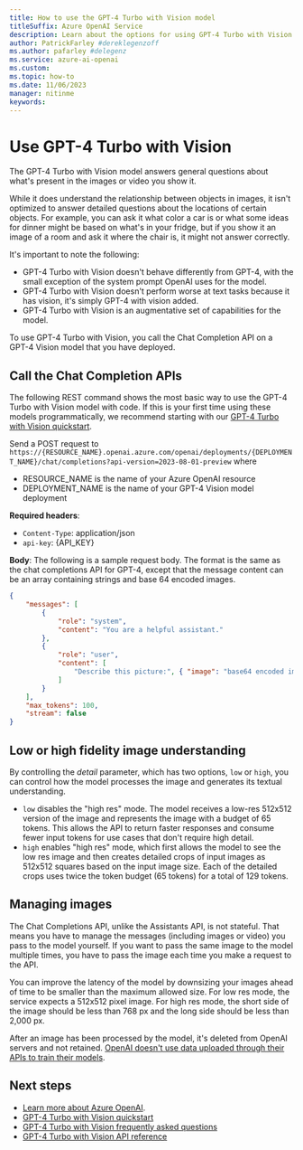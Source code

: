 ```yaml
---
title: How to use the GPT-4 Turbo with Vision model
titleSuffix: Azure OpenAI Service
description: Learn about the options for using GPT-4 Turbo with Vision
author: PatrickFarley #dereklegenzoff
ms.author: pafarley #delegenz
ms.service: azure-ai-openai
ms.custom: 
ms.topic: how-to
ms.date: 11/06/2023
manager: nitinme
keywords:
---
```


# Use GPT-4 Turbo with Vision

The GPT-4 Turbo with Vision model answers general questions about what's present in the images or video you show it. 

While it does understand the relationship between objects in images, it isn't optimized to answer detailed questions about the locations of certain objects. For example, you can ask it what color a car is or what some ideas for dinner might be based on what's in your fridge, but if you show it an image of a room and ask it where the chair is, it might not answer correctly.

It's important to note the following:
- GPT-4 Turbo with Vision doesn't behave differently from GPT-4, with the small exception of the system prompt OpenAI uses for the model.
- GPT-4 Turbo with Vision doesn't perform worse at text tasks because it has vision, it's simply GPT-4 with vision added.
- GPT-4 Turbo with Vision is an augmentative set of capabilities for the model.

To use GPT-4 Turbo with Vision, you call the Chat Completion API on a GPT-4 Vision model that you have deployed.

## Call the Chat Completion APIs

The following REST command shows the most basic way to use the GPT-4 Turbo with Vision model with code. If this is your first time using these models programmatically, we recommend starting with our [GPT-4 Turbo with Vision quickstart](../gpt-v-quickstart.md).

Send a POST request to `https://{RESOURCE_NAME}.openai.azure.com/openai/deployments/{DEPLOYMENT_NAME}/chat/completions?api-version=2023-08-01-preview` where 

- RESOURCE_NAME is the name of your Azure OpenAI resource 
- DEPLOYMENT_NAME is the name of your GPT-4 Vision model deployment 

**Required headers**: 
- `Content-Type`: application/json 
- `api-key`: {API_KEY} 

**Body**: 
The following is a sample request body. The format is the same as the chat completions API for GPT-4, except that the message content can be an array containing strings and base 64 encoded images. 

```json
{
    "messages": [ 
        {
            "role": "system", 
            "content": "You are a helpful assistant." 
        },
        {
            "role": "user", 
            "content": [ 
                "Describe this picture:", { "image": "base64 encoded image" } 
            ] 
        }
    ],
    "max_tokens": 100, 
    "stream": false 
} 
```

## Low or high fidelity image understanding

By controlling the _detail_ parameter, which has two options, `low` or `high`, you can control how the model processes the image and generates its textual understanding.
- `low` disables the "high res" mode. The model receives a low-res 512x512 version of the image and represents the image with a budget of 65 tokens. This allows the API to return faster responses and consume fewer input tokens for use cases that don't require high detail.
- `high` enables "high res" mode, which first allows the model to see the low res image and then creates detailed crops of input images as 512x512 squares based on the input image size. Each of the detailed crops uses twice the token budget (65 tokens) for a total of 129 tokens.

## Managing images

The Chat Completions API, unlike the Assistants API, is not stateful. That means you have to manage the messages (including images or video) you pass to the model yourself. If you want to pass the same image to the model multiple times, you have to pass the image each time you make a request to the API.

You can improve the latency of the model by downsizing your images ahead of time to be smaller than the maximum allowed size. For low res mode, the service expects a 512x512 pixel image. For high res mode, the short side of the image should be less than 768 px and the long side should be less than 2,000 px.

After an image has been processed by the model, it's deleted from OpenAI servers and not retained. [OpenAI doesn't use data uploaded through their APIs to train their models](https://openai.com/enterprise-privacy).

## Next steps

* [Learn more about Azure OpenAI](../overview.md).
* [GPT-4 Turbo with Vision quickstart](../gpt-v-quickstart.md)
* [GPT-4 Turbo with Vision frequently asked questions](../faq.yml#gpt-4-turbo-with-vision)
* [GPT-4 Turbo with Vision API reference](https://aka.ms/gpt-v-api-ref)

